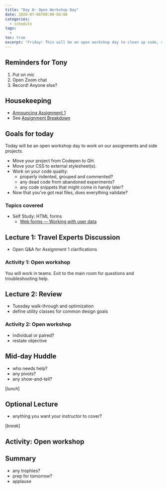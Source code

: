 ```yaml
---
title: "Day 6: Open Workshop Day"
date: 2020-07-06T08:00-03:00
categories:
  - schedule
tags:
  - 
toc: true
excerpt: "Friday! This will be an open workshop day to clean up code, self-study and work on Assignment 1."
---
```

## Reminders for Tony
1. Put on mic
2. Open Zoom chat
3. Record! Anyone else?

## Housekeeping
- [Announcing Assignment 1](https://github.com/cprg210/assignments/blob/master/assignment-1/README.md)
- See [Assignment Breakdown](https://github.com/cprg210/assignments/)

## Goals for today
Today will be an open workshop day to work on our assignments and side projects.
- Move your project from Codepen to GH.
- Move your CSS to external stylesheet(s).
- Work on your code quality: 
  - properly indented, grouped and commented?
  - any dead code from abandoned experiments?
  - any code snippets that might come in handy later?
- Now that you've got real files, does everything validate?

### Topics covered
- Self Study: HTML forms
  - [Web forms — Working with user data](https://developer.mozilla.org/en-US/docs/Learn/Forms)

## Lecture 1: Travel Experts Discussion
- Open Q&A for Assignment 1 clarifications

### Activity 1: Open workshop
You will work in teams. Exit to the main room for questions and troubleshooting help.

## Lecture 2: Review
- Tuesday walk-through and optimization
- define utility classes for common design goals 

### Activity 2: Open workshop
- individual or paired?
- restate objective

## Mid-day Huddle
- who needs help?
- any pivots?
- any show-and-tell?

[*lunch*]

## Optional Lecture
- anything you want your instructor to cover?

[*break*]

## Activity: Open workshop

## Summary
- any trophies?
- prep for tomorrow?
- applause